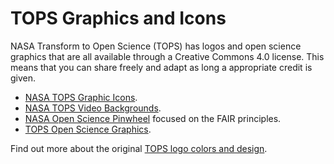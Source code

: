 # TOPS Graphics and Icons

NASA Transform to Open Science (TOPS) has logos and open science graphics that are all available through a Creative Commons 4.0 license. This means that you can share freely and adapt as long a appropriate credit is given.  

* [NASA TOPS Graphic Icons](https://doi.org/10.5281/zenodo.6565103). 
* [NASA TOPS Video Backgrounds](https://doi.org/10.5281/zenodo.6565075). 
* [NASA Open Science Pinwheel](https://doi.org/10.5281/zenodo.6565079) focused on the FAIR principles. 
* [TOPS Open Science Graphics](https://doi.org/10.5281/zenodo.6565030). 

Find out more about the original [TOPS logo colors and design](https://github.com/nasa/Transform-to-Open-Science/tree/main/resources/branding_graphics/tops-badge). 
